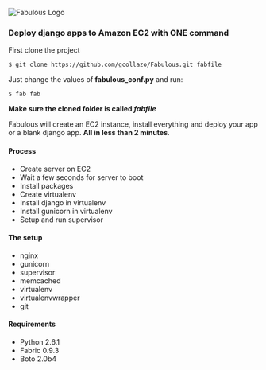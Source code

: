 ![Fabulous Logo](http://i.imgur.com/IMyr4.png "Fabulous")
### Deploy django apps to Amazon EC2 with ONE command

First clone the project
    
    $ git clone https://github.com/gcollazo/Fabulous.git fabfile

Just change the values of __fabulous_conf.py__ and run:    
    
    $ fab fab

__Make sure the cloned folder is called *fabfile*__

Fabulous will create an EC2 instance, install everything and deploy your app or a blank django app. __All in less than 2 minutes__.

#### Process
* Create server on EC2
* Wait a few seconds for server to boot
* Install packages
* Create virtualenv
* Install django in virtualenv
* Install gunicorn in virtualenv
* Setup and run supervisor

#### The setup
* nginx
* gunicorn
* supervisor
* memcached
* virtualenv
* virtualenvwrapper
* git

#### Requirements
* Python 2.6.1
* Fabric 0.9.3
* Boto 2.0b4
